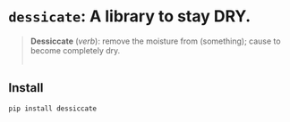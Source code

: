 # `dessicate`: A library to stay DRY.
> **Dessiccate** (*verb*): remove the moisture from (something); cause to become completely dry. <br></br>


## Install

`pip install dessiccate`
